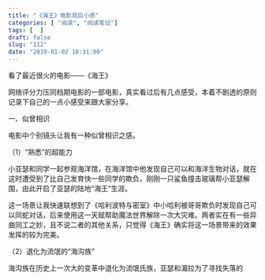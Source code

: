 ```yaml
---
title: "《海王》电影观后小感"
categories: [ "阅读", "阅读笔记"]
tags: [  ]
draft: false
slug: "112"
date: "2019-01-02 10:31:00"
---
```



看了最近很火的电影——《海王》

网络评分力压同档期电影的一部电影，真实看过后有几点感受，本着不剧透的原则记录下自己的一点小感受来跟大家分享。

一、似曾相识

电影中个别镜头让我有一种似曾相识之感。

（1）“熟悉”的超能力

小亚瑟和同学一起参观海洋馆，在海洋馆中他发现自己可以和海洋生物对话，就在这时遭受到了比自己发育快一些同学的欺负，刚刚一只鲨鱼撞击玻璃帮小亚瑟解围，由此开启了亚瑟的陆地“海王”生涯。

这一场景让我快速联想到了《哈利波特与密室》中小哈利被哥哥欺负时发现自己可以同蛇对话，后来使用这一天赋帮助魔法世界解除一次大灾难。两者实在有一些异曲同工之妙，且不说二者的其他关系，只觉得《海王》确实将这一场景带来的效果发挥的较为完美。

（2）退化为流氓的“海沟族”

海沟族在历史上一次大的变革中退化为流氓氏族，亚瑟和湄拉为了寻找失落的